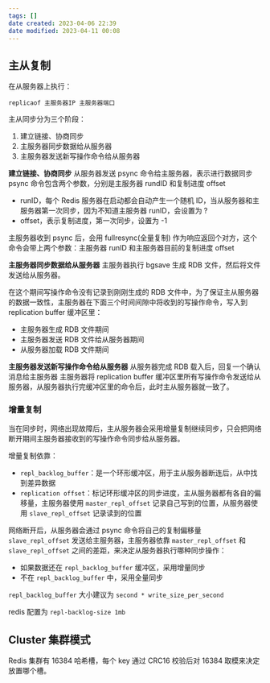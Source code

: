 ```yaml
---
tags: []
date created: 2023-04-06 22:39
date modified: 2023-04-11 00:08
---
```


## 主从复制

在从服务器上执行：
```
replicaof 主服务器IP 主服务器端口
```

主从同步分为三个阶段：
1. 建立链接、协商同步
2. 主服务器同步数据给从服务器
3. 主服务器发送新写操作命令给从服务器

**建立链接、协商同步**
从服务器发送 psync 命令给主服务器，表示进行数据同步
psync 命令包含两个参数，分别是主服务器 rundID 和复制进度 offset
- runID，每个 Redis 服务器在启动都会自动产生一个随机 ID，当从服务器和主服务器第一次同步，因为不知道主服务器 runID，会设置为 ?
- offset，表示复制进度，第一次同步，设置为 -1

主服务器收到 psync 后，会用 fullresync(全量复制) 作为响应返回个对方，这个命令会带上两个参数：主服务器 runID 和主服务器目前的复制进度 offset

**主服务器同步数据给从服务器**
主服务器执行 bgsave 生成 RDB 文件，然后将文件发送给从服务器。

在这个期间写操作命令没有记录到刚刚生成的 RDB 文件中，为了保证主从服务器的数据一致性，主服务器在下面三个时间间隙中将收到的写操作命令，写入到 replication buffer 缓冲区里：
- 主服务器生成 RDB 文件期间
- 主服务器发送 RDB 文件给从服务器期间
- 从服务器加载 RDB 文件期间

**主服务器发送新写操作命令给从服务器**
从服务器完成 RDB 载入后，回复一个确认消息给主服务器
主服务器将 replication buffer 缓冲区里所有写操作命令发送给从服务器，从服务器执行完缓冲区里的命令后，此时主从服务器就一致了。

### 增量复制

当在同步时，网络出现故障后，主从服务器会采用增量复制继续同步，只会把网络断开期间主服务器接收到的写操作命令同步给从服务器。

增量复制依靠：
- `repl_backlog_buffer`：是一个环形缓冲区，用于主从服务器断连后，从中找到差异数据
- `replication offset`：标记环形缓冲区的同步进度，主从服务器都有各自的偏移量，主服务器使用 `master_repl_offset` 记录自己写到的位置，从服务器使用 `slave_repl_offset` 记录读到的位置

网络断开后，从服务器会通过 psync 命令将自己的复制偏移量 `slave_repl_offset` 发送给主服务器，主服务器依靠 `master_repl_offset` 和 `slave_repl_offset` 之间的差距，来决定从服务器执行哪种同步操作：
- 如果数据还在 `repl_backlog_buffer` 缓冲区，采用增量同步
- 不在 `repl_backlog_buffer` 中，采用全量同步

`repl_backlog_buffer` 大小建议为 `second * write_size_per_second`

redis 配置为 `repl-backlog-size 1mb`

## Cluster 集群模式

Redis 集群有 16384 哈希槽，每个 key 通过 CRC16 校验后对 16384 取模来决定放置哪个槽。
